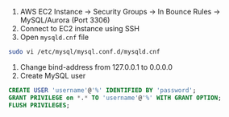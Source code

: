 1. AWS EC2 Instance → Security Groups → In Bounce Rules → MySQL/Aurora (Port 3306)
2. Connect to EC2 instance using SSH
3. Open `mysqld.cnf` file

```bash
sudo vi /etc/mysql/mysql.conf.d/mysqld.cnf
```

1. Change bind-address from 127.0.0.1 to 0.0.0.0
2. Create MySQL user

```sql
CREATE USER 'username'@'%' IDENTIFIED BY 'password';
GRANT PRIVILEGE on *.* TO 'username'@'%' WITH GRANT OPTION;
FLUSH PRIVILEGES;
```
